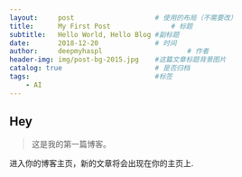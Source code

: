 ```yaml
---
layout:     post                    # 使用的布局（不需要改）
title:      My First Post               # 标题 
subtitle:   Hello World, Hello Blog #副标题
date:       2018-12-20              # 时间
author:     deepmyhaspl                     # 作者
header-img: img/post-bg-2015.jpg    #这篇文章标题背景图片
catalog: true                       # 是否归档
tags:                               #标签
    - AI
---
```


## Hey
>这是我的第一篇博客。

进入你的博客主页，新的文章将会出现在你的主页上.
